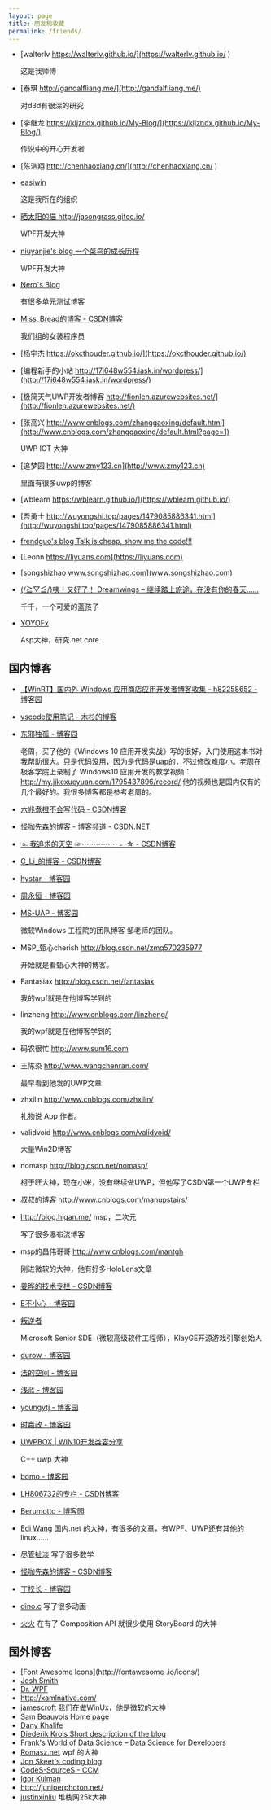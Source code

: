 ```yaml
---
layout: page
title: 朋友和收藏
permalink: /friends/
---
```


 - [walterlv https://walterlv.github.io/](https://walterlv.github.io/ ) 

   这是我师傅

 - [泰琪 http://gandalfliang.me/](http://gandalfliang.me/)

   对d3d有很深的研究

 - [李继龙 https://kljzndx.github.io/My-Blog/](https://kljzndx.github.io/My-Blog/)

   传说中的开心开发者

 - [陈浩翔 http://chenhaoxiang.cn/](http://chenhaoxiang.cn/ )

 - [easiwin](https://easiwin.github.io/)

   这是我所在的组织

 - [晒太阳的猫 http://jasongrass.gitee.io/ ](http://jasongrass.gitee.io/ ) 

   WPF开发大神

 - [niuyanjie's blog 一个菜鸟的成长历程](http://niuyanjie.gitee.io/blog/ ) 

   WPF开发大神

 - [Nero\`s Blog](http://erdao123.gitee.io/nero/ )  

   有很多单元测试博客

 - [Miss_Bread的博客 - CSDN博客](http://blog.csdn.net/miss_bread )

   我们组的女装程序员  

 - [杨宇杰 https://okcthouder.github.io/](https://okcthouder.github.io/)

 - [编程新手的小站 http://17i648w554.iask.in/wordpress/](http://17i648w554.iask.in/wordpress/)

 - [极简天气UWP开发者博客 http://fionlen.azurewebsites.net/](http://fionlen.azurewebsites.net/)

 - [张高兴 http://www.cnblogs.com/zhanggaoxing/default.html](http://www.cnblogs.com/zhanggaoxing/default.html?page=1)

   UWP IOT 大神

 - [追梦园 http://www.zmy123.cn](http://www.zmy123.cn)

   里面有很多uwp的博客

 - [wblearn https://wblearn.github.io/](https://wblearn.github.io/)

 - [吾勇士 http://wuyongshi.top/pages/1479085886341.html](http://wuyongshi.top/pages/1479085886341.html)

 - [frendguo's blog  Talk is cheap, show me the code!!!](http://frendguo.top/ )

 - [Leonn https://liyuans.com](https://liyuans.com)

 - [songshizhao www.songshizhao.com](www.songshizhao.com)

 - [(/≧▽≦/)咦！又好了！ Dreamwings – 继续踏上旅途，在没有你的春天……](https://www.dreamwings.cn/ )

   千千，一个可爱的蓝孩子

 - [YOYOFx](http://dotnet.ren/ ) 

   Asp大神，研究.net core

## 国内博客

 - [【WinRT】国内外 Windows 应用商店应用开发者博客收集 - h82258652 - 博客园](http://www.cnblogs.com/h82258652/p/4909957.html)

 - [vscode使用笔记 - 木杉的博客](http://mushanshitiancai.github.io/2017/01/07/tools/vscode%E4%BD%BF%E7%94%A8%E7%AC%94%E8%AE%B0/)

 - [东邪独孤 - 博客园](http://www.cnblogs.com/tcjiaan/ ) 
   
   老周，买了他的《Windows 10 应用开发实战》写的很好，入门使用这本书对我帮助很大。只是代码没用，因为是代码是uap的，不过修改难度小。老周在极客学院上录制了 Windows10 应用开发的教学视频：http://my.jikexueyuan.com/1795437896/record/ 他的视频也是国内仅有的几个最好的。我很多博客都是参考老周的。

 - [六兆煮橙不会写代码 - CSDN博客](http://blog.csdn.net/lzl1918 )

 - [怪咖先森的博客 - 博客频道 - CSDN.NET](http://blog.csdn.net/u011033906?viewmode=contents)

 - [☜ 我追求的天空 ☞┅┅┅┅┅﹣·☆ - CSDN博客](http://blog.csdn.net/xuzhongxuan )

 - [C_Li_的博客 - CSDN博客](http://blog.csdn.net/github_36704374?viewmode=contents )

 - [hystar - 博客园](http://www.cnblogs.com/lsxqw2004 )
 
 - [周永恒 - 博客园](http://www.cnblogs.com/Zhouyongh )

 - [MS-UAP - 博客园](http://www.cnblogs.com/ms-uap/ )

   微软Windows 工程院的团队博客 邹老师的团队。

 - MSP_甄心cherish http://blog.csdn.net/zmq570235977 

   开始就是看甄心大神的博客。

 - Fantasiax http://blog.csdn.net/fantasiax 

   我的wpf就是在他博客学到的

 - linzheng http://www.cnblogs.com/linzheng/  

   我的wpf就是在他博客学到的

 - 码农很忙 http://www.sum16.com 

 - 王陈染 http://www.wangchenran.com/ 

   最早看到他发的UWP文章

 - zhxilin http://www.cnblogs.com/zhxilin/ 

   礼物说 App 作者。

 - validvoid http://www.cnblogs.com/validvoid/ 

   大量Win2D博客

 - nomasp http://blog.csdn.net/nomasp/ 

   柯于旺大神，现在小米，没有继续做UWP，但他写了CSDN第一个UWP专栏

 - 叔叔的博客 http://www.cnblogs.com/manupstairs/

 - http://blog.higan.me/ msp，二次元 

   写了很多瀑布流博客 

 - msp的昌伟哥哥 http://www.cnblogs.com/mantgh

   刚进微软的大神，他有好多HoloLens文章

 - [姜晔的技术专栏 - CSDN博客](http://blog.csdn.net/ioio_jy?viewmode=contents )

 - [E不小心 - 博客园](http://www.cnblogs.com/gaoshang212 )

 - [叛逆者](https://www.zhihu.com/people/minmin.gong/activities)

   Microsoft Senior SDE（微软高级软件工程师），KlayGE开源游戏引擎创始人

 - [durow - 博客园](http://www.cnblogs.com/durow/ )

 - [法的空间 - 博客园](http://www.cnblogs.com/FaDeKongJian )

 - [浅蓝 - 博客园](http://www.cnblogs.com/qianblue )

 - [youngytj - 博客园](http://www.cnblogs.com/youngytj )

 - [时嬴政 - 博客园](http://www.cnblogs.com/shiyingzheng )

 - [UWPBOX | WIN10开发类容分享](http://uwpbox.com/ )

   C++ uwp 大神

 - [bomo - 博客园](http://www.cnblogs.com/bomo )

 - [LH806732的专栏 - CSDN博客](http://blog.csdn.net/LH806732 )

 - [Berumotto - 博客园](http://www.cnblogs.com/KudouShinichi/ )

 - [Edi Wang](http://edi.wang/ ) 国内.net 的大神，有很多的文章，有WPF、UWP还有其他的linux……

 - [尽管扯淡](http://jameszhan.github.io/ ) 写了很多数学

 - [怪咖先森的博客 - CSDN博客](http://blog.csdn.net/u011033906 )

 - [丁校长 - 博客园](http://www.cnblogs.com/dingdaheng )

 - [dino.c](http://www.cnblogs.com/dino623/ ) 写了很多动画

 - [火火](http://www.cnblogs.com/blue-fire/ ) 在有了 Composition API 就很少使用 StoryBoard 的大神

## 国外博客

 - [Font Awesome Icons](http://fontawesome .io/icons/)
 - [Josh Smith](https://joshsmithonwpf.wordpress.com/ )
 - [Dr. WPF](http://drwpf.com/blog/ )
 - http://xamlnative.com/
 - [jamescroft](http://jamescroft.co.uk)  我们在做WinUx，他是微软的大神
 - [Sam Beauvois Home page](http://www.sambeauvois.be/ )
 - [Dany Khalife](http://www.dkhalife.com/ )
 - [Diederik Krols  Short description of the blog](https://blogs.u2u.be/diederik )
 - [Frank's World of Data Science – Data Science for Developers](http://www.franksworld.com/ )
 - [Romasz.net](http://www.romasz.net/ ) wpf 的大神
 - [Jon Skeet's coding blog](https://codeblog.jonskeet.uk/ )
 - [CodeS-SourceS - CCM](http://codes-sources.commentcamarche.net/ )
 - [Igor Kulman](https://blog.kulman.sk/ )
 - http://juniperphoton.net/
 - [justinxinliu](https://stackoverflow.com/users/231837/justin-xl) 堆栈网25k大神

